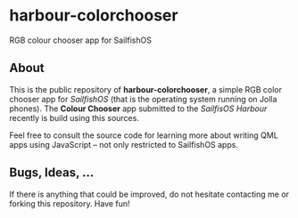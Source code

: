 # harbour-colorchooser
RGB colour chooser app for SailfishOS

## About
This is the public repository of **harbour-colorchooser**, a simple RGB color chooser app for *SailfishOS* (that is the operating system running on Jolla phones). The **Colour Chooser** app submitted to the *SailfisOS Harbour* recently is build using this sources.

Feel free to consult the source code for learning more about writing QML apps using JavaScript – not only restricted to SailfishOS apps.

## Bugs, Ideas, …
If there is anything that could be improved, do not hesitate contacting me or forking this repository. Have fun!
